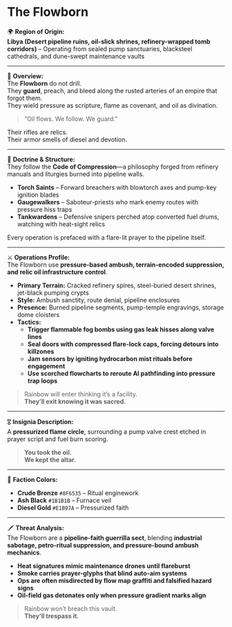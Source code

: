 # The Flowborn

🌍 **Region of Origin:**  
**Libya (Desert pipeline ruins, oil-slick shrines, refinery-wrapped tomb corridors)** – Operating from sealed pump sanctuaries, blacksteel cathedrals, and dune-swept maintenance vaults

---

🎴 **Overview:**  
The **Flowborn** do not drill.  
They **guard**, preach, and bleed along the rusted arteries of an empire that forgot them.  
They wield pressure as scripture, flame as covenant, and oil as divination.

> “Oil flows. We follow. We guard.”

Their rifles are relics.  
Their armor smells of diesel and devotion.

---

🧠 **Doctrine & Structure:**  
They follow the **Code of Compression**—a philosophy forged from refinery manuals and liturgies burned into pipeline walls.

- **Torch Saints** – Forward breachers with blowtorch axes and pump-key ignition blades  
- **Gaugewalkers** – Saboteur-priests who mark enemy routes with pressure hiss traps  
- **Tankwardens** – Defensive snipers perched atop converted fuel drums, watching with heat-sight relics

Every operation is prefaced with a flare-lit prayer to the pipeline itself.

---

⚔️ **Operations Profile:**  
The Flowborn use **pressure-based ambush, terrain-encoded suppression, and relic oil infrastructure control**.

- **Primary Terrain:** Cracked refinery spires, steel-buried desert shrines, jet-black pumping crypts  
- **Style:** Ambush sanctity, route denial, pipeline enclosures  
- **Presence:** Burned pipeline segments, pump-temple engravings, storage dome cloisters  
- **Tactics:**  
  - **Trigger flammable fog bombs using gas leak hisses along valve lines**  
  - **Seal doors with compressed flare-lock caps, forcing detours into killzones**  
  - **Jam sensors by igniting hydrocarbon mist rituals before engagement**  
  - **Use scorched flowcharts to reroute AI pathfinding into pressure trap loops**

> Rainbow will enter thinking it’s a facility.  
> **They’ll exit knowing it was sacred.**

---

🎖️ **Insignia Description:**  
A **pressurized flame circle**, surrounding a pump valve crest etched in prayer script and fuel burn scoring.

> **You took the oil.  
> We kept the altar.**

---

🎨 **Faction Colors:**

- **Crude Bronze** `#8F6535` – Ritual enginework  
- **Ash Black** `#1B1B1B` – Furnace veil  
- **Diesel Gold** `#E1B97A` – Pressurized faith

---

🗡️ **Threat Analysis:**  
The Flowborn are a **pipeline-faith guerrilla sect**, blending **industrial sabotage, petro-ritual suppression, and pressure-bound ambush mechanics**.

- **Heat signatures mimic maintenance drones until flareburst**  
- **Smoke carries prayer-glyphs that blind auto-aim systems**  
- **Ops are often misdirected by flow map graffiti and falsified hazard signs**  
- **Oil-field gas detonates only when pressure gradient marks align**

> Rainbow won’t breach this vault.  
> **They’ll trespass it.**
